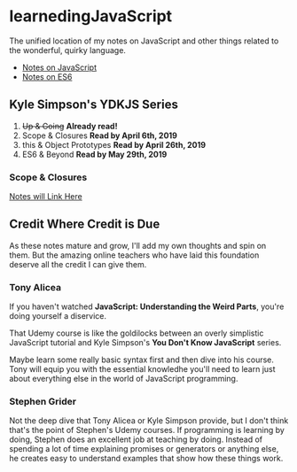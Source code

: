 # learnedingJavaScript

The unified location of my notes on JavaScript and other things related to the wonderful, quirky language.

* [Notes on JavaScript](/JavaScript)
* [Notes on ES6](/ES6)

## Kyle Simpson's YDKJS Series
1. ~~Up & Going~~ **Already read!**
2. Scope & Closures **Read by April 6th, 2019**
3. this & Object Prototypes **Read by April 26th, 2019**
4. ES6 & Beyond **Read by May 29th, 2019**

### Scope & Closures

[Notes will Link Here](#)

## Credit Where Credit is Due

As these notes mature and grow, I'll add my own thoughts and spin on them. But the amazing online teachers who have laid this foundation deserve all the credit I can give them.

### Tony Alicea

If you haven't watched **JavaScript: Understanding the Weird Parts**, you're doing yourself a diservice. 

That Udemy course is like the goldilocks between an overly simplistic JavaScript tutorial and Kyle Simpson's **You Don't Know JavaScript** series.

Maybe learn some really basic syntax first and then dive into his course. Tony will equip you with the essential knowledhe you'll need to learn just about everything else in the world of JavaScript programming.

### Stephen Grider

Not the deep dive that Tony Alicea or Kyle Simpson provide, but I don't think that's the point of Stephen's Udemy courses. If programming is learning by doing, Stephen does an excellent job at teaching by doing. Instead of spending a lot of time explaining promises or generators or anything else, he creates easy to understand examples that show how these things work.